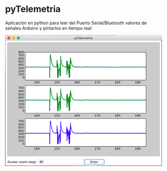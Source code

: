 # pyTelemetria

Aplicación en python para leer del Puerto Serial/Bluetooth valores de señales Arduino y pintarlos en tiempo real

![alt tag](https://github.com/CRM-UAM/pyMetria/blob/master/img/capturaApp.png)
